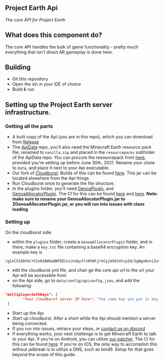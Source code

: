 ## Project Earth Api
*The core API for Project Earth*

## What does this component do?
The core API handles the bulk of game functionality - pretty much everything that isn't direct AR gameplay is done here.

## Building
 - Git this repository
 - Open the sln in your IDE of choice
 - Build & run

## Setting up the Project Earth server infrastructure.

### Getting all the parts

- A built copy of the Api (you are in this repo), which you can download from [Release](https://github.com/ENDERMANYK/Api/releases)
- The [ApiData](https://github.com/Project-Earth-Team/ApiData) repo, you'll also need the Minecraft Earth resource pack file, renamed to `vanilla.zip` and placed in the `resourcepacks` subfolder of the ApiData repo. You can procure the resourcepack from [here](https://cdn.mceserv.net/availableresourcepack/resourcepacks/dba38e59-091a-4826-b76a-a08d7de5a9e2-1301b0c257a311678123b9e7325d0d6c61db3c35), provided you're setting up before June 30th, 2021. Rename your clone to `data`, and place it next to your Api executable.
- Our fork of [Cloudburst](https://github.com/Project-Earth-Team/Server). Builds of this can be found [here](https://ci.rtm516.co.uk/job/ProjectEarth/job/Server/job/earth-inventory/). This jar can be located elsewhere from the Api things.
- Run Cloudburst once to generate the file structure.
- In the plugins folder, you'll need [GenoaPlugin](https://github.com/Project-Earth-Team/GenoaPlugin), and [GenoaAllocatorPlugin](https://github.com/Project-Earth-Team/GenoaAllocatorPlugin). The CI for this can be found [here](https://ci.rtm516.co.uk/job/ProjectEarth/job/GenoaPlugin/job/master/) and [here](https://ci.rtm516.co.uk/job/ProjectEarth/job/GenoaAllocatorPlugin/job/main/). **Note: make sure to rename your GenoaAllocatorPlugin.jar to ZGenoaAllocatorPlugin.jar, or you will run into issues with class loading** 

### Setting up

On the cloudburst side:
- within the `plugins` folder, create a `GenoaAllocatorPlugin` folder, and in there, make a `key.txt` file containing a base64 encryption key. An example key is
 ```
/g1xCS33QYGC+F2s016WXaQWT8ICnzJvdqcVltNtWljrkCyjd5Ut4tvy2d/IgNga0uniZxv/t0hELdZmvx+cdA==
```
- edit the cloudburst.yml file, and chan ge the core api url to the url your Api will be accessible from
- on the Api side, go to `data/config/apiconfig.json`, and add the following:
```json
"multiplayerAuthKeys": {
        "Your cloudburst server IP here": "the same key you put in key.txt earlier"
 }
```
- Start up the Api
- Start up cloudburst. After a short while the Api should mention a server being connected.
- If you run into issues, retrace your steps, or [contact us on discord](https://discord.gg/Zf9aYZACU4)
- If everything works, your next challenge is to get Minecraft Earth to talk to your Api. If you're on Android, you can utilize [our patcher](https://github.com/Project-Earth-Team/PatcherApp), The CI for this can be found [here](https://ci.rtm516.co.uk/job/ProjectEarth/job/PatcherApp/job/master/lastBuild/). If you're on IOS, the only way to accomplish this without jailbreak is to utilize a DNS, such as bind9. Setup for that goes beyond the scope of this guide.



